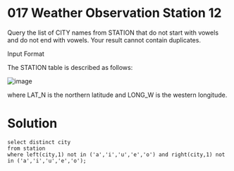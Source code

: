 # 017 Weather Observation Station 12

Query the list of CITY names from STATION that do not start with vowels and do not end with vowels. Your result cannot contain duplicates.

Input Format

The STATION table is described as follows:

![image](https://github.com/anaswick/my_portfolio/assets/24541471/f468bb23-f7df-46ac-a729-1d3b53eaaddb)


where LAT_N is the northern latitude and LONG_W is the western longitude.

# Solution 
```
select distinct city
from station
where left(city,1) not in ('a','i','u','e','o') and right(city,1) not in ('a','i','u','e','o');
```
